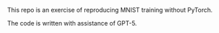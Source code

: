 This repo is an exercise of reproducing MNIST training without PyTorch.

The code is written with assistance of GPT-5.
